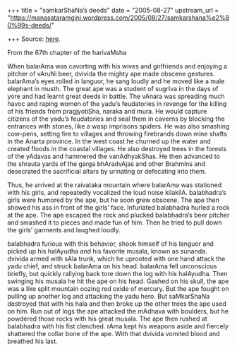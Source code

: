 +++
title = "samkarShaNa’s deeds"
date = "2005-08-27"
upstream_url = "https://manasataramgini.wordpress.com/2005/08/27/samkarshana%e2%80%99s-deeds/"

+++
Source: [here](https://manasataramgini.wordpress.com/2005/08/27/samkarshana%e2%80%99s-deeds/).

From the 67th chapter of the harivaMsha

When balarAma was cavorting with his wives and girlfriends and enjoying a pitcher of vAruNi beer, dvivida the mighty ape made obscene gestures. balarAma’s eyes rolled in languor, he sang loudly and he moved like a male elephant in musth. The great ape was a student of sugrIva in the days of yore and had learnt great deeds in battle. The vAnara was spreading much havoc and raping women of the yadu’s feudatories in revenge for the killing of his friends from pragjyotiSha, naraka and mura. He would capture citizens of the yadu’s feudatories and seal them in caverns by blocking the entrances with stones, like a wasp imprisons spiders. He was also smashing cow-pens, setting fire to villages and throwing firebrands down mine shafts in the Anarta province. In the west coast he churned up the water and created floods in the coastal villages. He also destroyed trees in the forests of the yAdavas and hammered the vanAdhyakShas. He then advanced to the shrauta yards of the garga bhAradvAjas and other Brahmins and desecrated the sacrificial altars by urinating or defecating into them.

Thus, he arrived at the raivataka mountain where balarAma was stationed with his girls, and repeatedly vocalized the loud noise kilakilA. balabhadra’s girls were humored by the ape, but he soon grew obscene. The ape then showed his ass in front of the girls’ face. Infuriated balabhadra hurled a rock at the ape. The ape escaped the rock and plucked balabhadra’s beer pitcher and smashed it to pieces and made fun of him. Then he tried to pull down the girls’ garments and laughed loudly. 

balabhadra furious with this behavior, shook himself of his languor and picked up his halAyudha and his favorite musala, known as sunanda. dvivida armed with sAla trunk, which he uprooted with one hand attack the yadu chief, and struck balarAma on his head. balarAma fell unconscious briefly, but quickly rallying back tore down the log with his halAyudha. Then swinging his musala he hit the ape on his head. Gashed on his skull, the ape was a like split mountain oozing red oxide of mercury. But the ape fought on pulling up another log and attacking the yadu hero. But saMkarShaNa destroyed that with his hala and then broke up the other trees the ape used on him. Run out of logs the ape attacked the mAdhava with boulders, but he powdered those rocks with his great musala. The ape then rushed at balabhadra with his fist clenched. rAma kept his weapons aside and fiercely shattered the collar bone of the ape. With that dvivida vomited blood and breathed his last.

